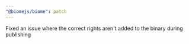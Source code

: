 ```yaml
---
"@biomejs/biome": patch
---
```


Fixed an issue where the correct rights aren't added to the binary during publishing
